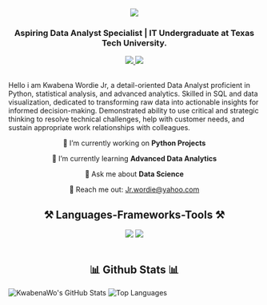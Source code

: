 <h1 align="center">
    <img src="https://readme-typing-svg.herokuapp.com/?font=Righteous&size=35&center=true&vCenter=true&width=500&height=70&duration=4000&lines=Hi+There!+👋;+I'm+Kwabena+Wordie+Jr.;" />
</h1>
<h3 align="center">Aspiring Data Analyst Specialist | IT Undergraduate at Texas Tech University.</h3>


<div align="center"> 
  <a href="Jr.wordie@yahoo.com" target="_blank">
    <img src="https://img.shields.io/badge/Yahoo!-6001D2?style=for-the-badge&logo=Yahoo!&logoColor=white" target="_blank" />
  </a> 
  <a href="https://www.linkedin.com/in/kwabenawordiejr/" target="_blank">
    <img src="https://img.shields.io/badge/LinkedIn-0077B5?style=for-the-badge&logo=linkedin&logoColor=white" target="_blank" />
  </a>
</div>

<br> 

Hello i am Kwabena Wordie Jr, a detail-oriented Data Analyst proficient in Python, statistical analysis,
and advanced analytics.
Skilled in SQL and data visualization, dedicated to transforming raw data into actionable insights for informed decision-making.
Demonstrated ability to use critical
and strategic thinking to resolve technical challenges, help with customer needs, 
and sustain appropriate work relationships with colleagues.

<div align="center">
 
 🔭 I’m currently working on **Python Projects**
 
 🌱 I’m currently learning **Advanced Data Analytics**

💬 Ask me about **Data Science**

📧 Reach me out: Jr.wordie@yahoo.com

 </div>

<h2 align="center">⚒️ Languages-Frameworks-Tools ⚒️</h2>
<div align="center">
    <img src="https://skillicons.dev/icons?i=vscode,github" />
    <img src="https://skillicons.dev/icons?i=python,mysql,tensorflow,opencv,sklearn,selenium" /><br>
</div>

<br/>

<h2 align="center">📊 Github Stats 📊</h2>

![KwabenaWo's GitHub Stats](https://github-readme-stats.vercel.app/api?username=KwabenaWo&show_icons=true&theme=radical)
![Top Languages](https://github-readme-stats.vercel.app/api/top-langs/?username=KwabenaWo&show_icons=true&theme=radical)
